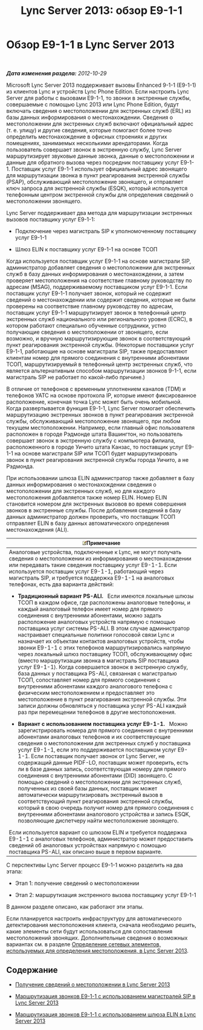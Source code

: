 ﻿---
title: 'Lync Server 2013: обзор E9-1-1'
TOCTitle: Обзор E9-1-1
ms:assetid: c01e6774-bc9f-4c5b-a60b-478b7317b2b7
ms:mtpsurl: https://technet.microsoft.com/ru-ru/library/Gg412936(v=OCS.15)
ms:contentKeyID: 49311058
ms.date: 05/19/2016
mtps_version: v=OCS.15
ms.translationtype: HT
---

# Обзор E9-1-1 в Lync Server 2013

 

_**Дата изменения раздела:** 2012-10-29_

Microsoft Lync Server 2013 поддерживает вызовы Enhanced 9-1-1 (E9-1-1) из клиентов Lync и устройств Lync Phone Edition. Если настроить Lync Server для работы с вызовами E9-1-1, то звонки в экстренные службы, совершаемые с помощью Lync 2013 или Lync Phone Edition, будут включать сведения о местоположении для экстренных служб (ERL) из базы данных информирования о местонахождении. Сведения о местоположении для экстренных служб включают официальный адрес (т. е. улицу) и другие сведения, которые помогают более точно определить местонахождение в офисных строениях и других помещениях, занимаемых несколькими арендаторами. Когда пользователь совершает звонок в экстренную службу, Lync Server маршрутизирует звуковые данные звонка, данные о местоположении и данные для обратного вызова через посредник поставщику услуг E9-1-1. Поставщик услуг E9-1-1 использует официальный адрес звонящего для маршрутизации звонка в пункт реагирования экстренной службы (PSAP), обслуживающий местоположение звонящего, и отправляет ключ запроса для экстренной службы (ESQK), который используется телефонным центром экстренной службы для определения сведений о местоположении звонящего.

Lync Server поддерживает два метода для маршрутизации экстренных вызовов поставщику услуг E9-1-1:

  - Подключение через магистраль SIP к уполномоченному поставщику услуг E9-1-1

  - Шлюз ELIN к поставщику услуг E9-1-1 на основе ТСОП

Когда используется поставщик услуг E9-1-1 на основе магистрали SIP, администратор добавляет сведения о местоположении для экстренных служб в базу данных информирования о местонахождении, а затем проверяет местоположения на соответствие главному руководству по адресам (MSAG), поддерживаемому поставщиком услуг E9-1-1. Если поставщик услуг E9-1-1 получает звонок, который не содержит сведений о местонахождении или содержит сведения, которые не были проверены на соответствие главному руководству по адресам, поставщик услуг E9-1-1 маршрутизирует звонок в телефонный центр экстренных служб национального или регионального уровня (ECRC), в котором работают специально обученные сотрудники, устно получающие сведения о местоположении от звонящего, если возможно, и вручную маршрутизирующие звонок в соответствующий пункт реагирования экстренной службы. (Некоторые поставщики услуг E9-1-1, работающие на основе магистрали SIP, также предоставляют клиентам номер для прямого соединения с внутренними абонентами ТСОП, маршрутизируемый в телефонный центр экстренных служб, что является альтернативным способом маршрутизации звонков 9-1-1, если магистраль SIP не работает по какой-либо причине.)

В отличие от телефонов с временным уплотнением каналов (TDM) и телефонов УАТС на основе протокола IP, которые имеют фиксированное расположение, конечная точка Lync может быть очень мобильной. Когда развертывается функция E9-1-1, Lync Server помогает обеспечить маршрутизацию экстренных звонков в пункт реагирования экстренной службы, обслуживающий местоположение звонящего, при любом текущем местоположении. Например, если главный офис пользователя расположен в городе Рэдмонде штата Вашингтон, но пользователь совершает звонок в экстренную службу с компьютера филиала, расположенного в городе Уичито штата Канзас, то поставщик услуг E9-1-1 на основе магистрали SIP или ТСОП будет маршрутизировать звонок в пункт реагирования экстренной службы города Уичито, а не Рэдмонда.

При использовании шлюза ELIN администратор также добавляет в базу данных информирования о местонахождении сведения о местоположении для экстренных служб, но для каждого местоположения добавляется также номер ELIN. Номер ELIN становится номером для экстренных вызовов во время совершения звонков в экстренные службы. После добавления сведений в базу данных администратор должен проверить, что поставщик ТСОП отправляет ELIN в базу данных автоматического определения местонахождения (ALI).

<table>
<colgroup>
<col style="width: 100%" />
</colgroup>
<thead>
<tr class="header">
<th><img src="images/Gg398412.note(OCS.15).gif" title="note" alt="note" />Примечание</th>
</tr>
</thead>
<tbody>
<tr class="odd">
<td>Аналоговые устройства, подключенные к Lync, не могут получать сведения о местоположении из информирования о местонахождении или передавать такие сведения поставщику услуг E9-1-1. Если используется поставщик услуг E9-1-1, работающий через магистраль SIP, и требуется поддержка E9-1-1 на аналоговых телефонах, есть два варианта действий:
<ul>
<li><p><strong>Традиционный вариант PS-ALI.</strong>   Если имеются локальные шлюзы ТСОП в каждом офисе, где расположены аналоговые телефоны, и каждый аналоговый телефон имеет номер для прямого соединения с внутренними абонентами, можно задать расположение аналоговых устройств напрямую с помощью поставщика услуг системы PS-ALI. В этом случае администратор настраивает специальные политики голосовой связи Lync и назначает их объектам контактов аналоговых устройств, чтобы звонки E9-1-1 с этих телефонов маршрутизировались напрямую через локальный шлюз поставщику ТСОП, обслуживающему офис (вместо маршрутизации звонка в магистраль SIP поставщика услуг E9-1-1). Когда совершается звонок в экстренную службу, база данных у поставщика PS-ALI, связанная с магистралью ТСОП, сопоставляет номер для прямого соединения с внутренними абонентами каждого аналогового телефона с физическим местоположением и предоставляет это местоположение в пункт реагирования экстренной службы. Эти записи должны обновляться у поставщика услуг PS-ALI каждый раз при перемещении телефонов в другие местоположения.</p></li>
<li><p><strong>Вариант с использованием поставщика услуг E9-1-1.</strong>   Можно зарегистрировать номера для прямого соединения с внутренними абонентами аналоговых телефонов и их соответствующие сведения о местоположении для экстренных служб у поставщика услуг E9-1-1, если это поддерживается поставщиком услуг E9-1-1. Если поставщик получает звонок от Lync Server, не содержащий данные PIDF-LO, поставщик может проверить, есть ли в базе данных запись, соответствующая номеру для прямого соединения с внутренними абонентами (DID) звонящего. С помощью сведений о местоположении для экстренных служб, полученных из своей базы данных, поставщик может автоматически маршрутизировать экстренный вызов в соответствующий пункт реагирования экстренной службы, который в свою очередь получит номер для прямого соединения с внутренними абонентами аналогового устройства и запись ESQK, позволяющие диспетчеру найти местоположение звонящего.</p></li>
</ul>
Если используется вариант со шлюзом ELIN и требуется поддержка E9-1-1 с аналоговых телефонов, администратор может предоставить сведений об аналоговых устройствах напрямую с помощью поставщика PS-ALI, как описано выше в первом варианте.</td>
</tr>
</tbody>
</table>


С перспективы Lync Server процесс E9-1-1 можно разделить на два этапа:

  - Этап 1: получение сведений о местоположении

  - Этап 2: маршрутизация экстренного вызова поставщику услуг E9-1-1

В данном разделе описано, как работают эти этапы.

Если планируется настроить инфраструктуру для автоматического детектирования местоположения клиента, сначала необходимо решить, какие элементы сети будут использоваться для сопоставления местоположений звонящих. Дополнительные сведения о возможных вариантах см. в разделе [Определение сетевых элементов, используемых для определения местоположения, в Lync Server 2013](lync-server-2013-defining-the-network-elements-used-to-determine-location.md).

## Содержание

  - [Получение сведений о местоположении в Lync Server 2013](lync-server-2013-acquiring-a-location.md)

  - [Маршрутизация звонков E9-1-1 с использованием магистралей SIP в Lync Server 2013](lync-server-2013-routing-e9-1-1-calls-by-using-a-sip-trunk.md)

  - [Маршрутизация звонков E9-1-1 с использованием шлюза ELIN в Lync Server 2013](lync-server-2013-routing-e9-1-1-calls-by-using-an-elin-gateway.md)

